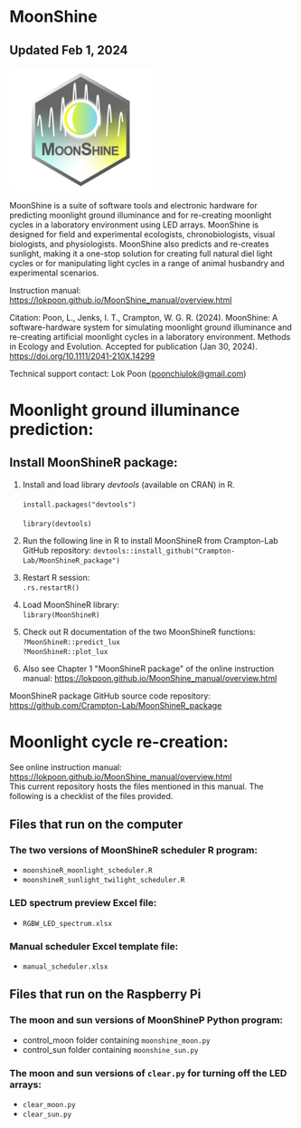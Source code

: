 # MoonShine
## Updated Feb 1, 2024
<img src="/others/moonshine_logo.png" width=50% height=50%>

MoonShine is a suite of software tools and electronic hardware for predicting moonlight ground illuminance and for re-creating moonlight cycles in a laboratory environment using LED arrays. MoonShine is designed for field and experimental ecologists, chronobiologists, visual biologists, and physiologists. MoonShine also predicts and re-creates sunlight, making it a one-stop solution for creating full natural diel light cycles or for manipulating light cycles in a range of animal husbandry and experimental scenarios.

Instruction manual: https://lokpoon.github.io/MoonShine_manual/overview.html

Citation: Poon, L., Jenks, I. T., Crampton, W. G. R. (2024). MoonShine: A software-hardware system for simulating moonlight ground illuminance and re-creating artificial moonlight cycles in a laboratory environment. Methods in Ecology and Evolution. Accepted for publication (Jan 30, 2024). <ins>https://doi.org/10.1111/2041-210X.14299</ins>

Technical support contact: Lok Poon (poonchiulok@gmail.com)

# Moonlight ground illuminance prediction:
## Install MoonShineR package:
1. Install and load library _devtools_ (available on CRAN) in R.
<br/><br/>
`install.packages("devtools")`
<br/><br/>
`library(devtools)`

2. Run the following line in R to install MoonShineR from Crampton-Lab GitHub repository: 
`devtools::install_github("Crampton-Lab/MoonShineR_package")`
3. Restart R session:  
`.rs.restartR()`
4. Load MoonShineR library:  
`library(MoonShineR)`
5. Check out R documentation of the two MoonShineR functions:  
`?MoonShineR::predict_lux`  
`?MoonShineR::plot_lux`
6. Also see Chapter 1 "MoonShineR package" of the online instruction manual:  https://lokpoon.github.io/MoonShine_manual/overview.html

MoonShineR package GitHub source code repository:  
https://github.com/Crampton-Lab/MoonShineR_package
# Moonlight cycle re-creation:
See online instruction manual: https://lokpoon.github.io/MoonShine_manual/overview.html  
This current repository hosts the files mentioned in this manual. The following is a checklist of the files provided.
## Files that run on the computer
### The two versions of MoonShineR scheduler R program:
- `moonshineR_moonlight_scheduler.R`
- `moonshineR_sunlight_twilight_scheduler.R`
### LED spectrum preview Excel file:
- `RGBW_LED_spectrum.xlsx`
### Manual scheduler Excel template file:
- `manual_scheduler.xlsx`
## Files that run on the Raspberry Pi
### The moon and sun versions of MoonShineP Python program:
- control_moon folder containing `moonshine_moon.py`
- control_sun folder containing `moonshine_sun.py`
### The moon and sun versions of `clear.py` for turning off the LED arrays:
- `clear_moon.py`
- `clear_sun.py`
